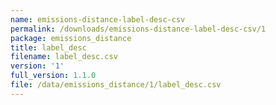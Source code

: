 ```yaml
---
name: emissions-distance-label-desc-csv
permalink: /downloads/emissions-distance-label-desc-csv/1
package: emissions_distance
title: label_desc
filename: label_desc.csv
version: '1'
full_version: 1.1.0
file: /data/emissions_distance/1/label_desc.csv
---
```

